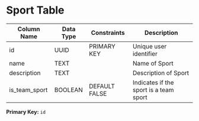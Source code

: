 
# Sport Table

| Column Name | Data Type | Constraints | Description |
|-------------|-----------|-------------|-------------|
| id | UUID | PRIMARY KEY | Unique user identifier |
| name | TEXT | | Name of Sport |
| description | TEXT | | Description of Sport |
| is_team_sport | BOOLEAN | DEFAULT FALSE | Indicates if the sport is a team sport |


**Primary Key:** `id`